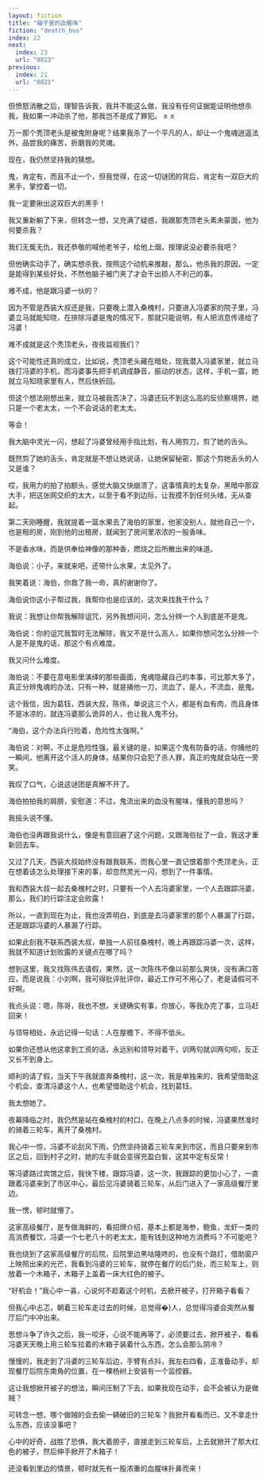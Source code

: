 ```yaml
---
layout: fiction
title: "箱子里的血腥味"
fiction: "deatch_bus"
index: 22
next:
  index: 23
  url: "0023"
previous:
  index: 21
  url: "0021"
---
```

但愤怒消散之后，理智告诉我，我并不能这么做，我没有任何证据能证明他想杀我，我如果一冲动杀了他，那我岂不是成了罪犯。 ≥ ≤

万一那个秃顶老头是被鬼附身呢？结果我杀了一个平凡的人，却让一个鬼魂逍遥法外，品尝我的痛苦，折磨我的灵魂。

现在，我仍然坚持我的猜想。

鬼，肯定有，而且不止一个，但我觉得，在这一切谜团的背后，肯定有一双巨大的黑手，掌控着一切。

我一定要揪出这双巨大的黑手！

我又重新躺了下来，但转念一想，又充满了疑惑，我跟那秃顶老头素未蒙面，他为何要杀我？

我们无冤无仇，我还恭敬的喊他老爷子，给他上烟，按理说没必要杀我吧？

但他确实动手了，确实想杀我，按照这个动机来推敲，那么，他杀我的原因，一定是能得到某些好处，不然他脑子被门夹了才会干出损人不利己的事。

难不成，他是跟冯婆一伙的？

因为不管是西装大叔还是我，只要晚上潜入桑槐村，只要进入冯婆家的院子里，冯婆立马就能知晓，在排除冯婆是鬼的情况下，那就只能说明，有人把消息传递给了冯婆！

难不成就是这个秃顶老头，夜夜监视我们？

这个可能性还真的成立，比如说，秃顶老头藏在暗处，现我潜入冯婆家里，就立马拨打冯婆的手机，而冯婆事先把手机调成静音，振动的状态，这样，手机一震，她就立马知晓家里有人，然后快折回。

但这个想法刚想出来，就立马被我否决了，冯婆还玩不到这么高的反侦察境界，她只是一个老太太，一个不会说话的老太太。

等会！

我大脑中灵光一闪，想起了冯婆曾经用手指比划，有人用剪刀，剪了她的舌头。

既然剪了她的舌头，肯定就是不想让她说话，让她保留秘密，那这个剪她舌头的人又是谁？

哎，我用力的拍了拍额头，感觉大脑又快崩溃了，这事情真的太复杂，黑暗中那双大手，把这张网交织的太大，以至于看不到边际，让我摸不到任何头绪，无从查起。

第二天刚睡醒，我就提着一篮水果去了海伯的家里，他家没别人，就他自己一个，也是租的房，刚到他的出租房，就闻到了房间里浓浓的一股香味。

不是香水味，而是供奉给神像的那种香，燃烧之后所散出来的味道。

海伯说：小子，来就来吧，还带什么水果，太见外了。

我笑着说：海伯，你救了我一命，真的谢谢你了。

海伯说你这小子帮过我，我帮你也是应该的，这次来找我干什么？

我说：我想让你帮我解除诅咒，另外我想问问，怎么分辨一个人到底是不是鬼。

海伯说：你的诅咒我暂时无法解除，我又不是什么高人，如果你想问怎么分辨一个人是不是鬼的话，那这个有点难度。

我又问什么难度。

海伯说：不要在意电影里演绎的那些画面，鬼魂隐藏自己的本事，可比那大多了，真正分辨鬼魂的办法，只有一种，就是捅他一刀，流血了，是人，不流血，是鬼。

这个我信，因为葛钰，西装大叔，陈伟，单说这三个人，都是有血有肉，而且身体不是冰凉的，就连冯婆那么诡异的人，也让我人鬼不分。

“海伯，这个办法兵行险着，危险性太强啊。”

海伯说：对啊，不止是危险性强，最关键的是，如果这个鬼有防备的话，你捅他的一瞬间，他离开这个活人的身体，结果你只会犯了杀人罪，真正的鬼就会站在一旁笑。

我叹了口气，心说这谜团是真解不开了。

海伯拍拍我的肩膀，安慰道：不过，鬼流出来的血没有腥味，懂我的意思吗？

我摇头说不懂。

海伯也没再跟我说什么，像是有意回避了这个问题，又跟海伯扯了一会，我这才重新回去车。

又过了几天，西装大叔始终没有跟我联系，而我心里一直记恨着那个秃顶老头，正在想着该怎么处理接下来的事，却忽然灵光一闪，想到了一件事情。

我和西装大叔一起去桑槐村之时，只要有一个人去冯婆家里，一个人去跟踪冯婆，那么，我们的行踪注定会败露！

所以，一直到现在为止，我也没弄明白，到底是去冯婆家里的那个人暴漏了行踪，还是跟踪冯婆的人暴漏了行踪。

如果此刻我不联系西装大叔，单独一人前往桑槐村，晚上再跟踪冯婆一次，这样，我就不知道计划败露的关键点在哪了吗？

想到这里，我又找陈伟去请假，果然，这一次陈伟不像以前那么爽快，没有满口答应，而是说我：小刘啊，我可得批评批评你，最近工作可不用心了，老是请假可不好啊。

我点头说：嗯，陈哥，我也不想，关键确实有事，你放心，等我办完了事，立马赶回来！

与领导相处，永远记得一句话：人在屋檐下，不得不低头。

如果你还想从他这拿到工资的话，永远别和领导对着干，训两句就训两句呗，反正又长不到身上。

顺利的请了假，当天下午我就直奔桑槐村，这一次，我是单独来的，我希望借助这个机会，查清冯婆这个人，也希望借助这个机会，找到葛钰。

我太想她了。

夜幕降临之时，我仍然是站在桑槐村的村口，在晚上八点多的时候，冯婆果然准时的骑着三轮车，离开了桑槐村。

我心中一惊，冯婆不论刮风下雨，仍然坚持骑着三轮车来到市区，而且只要来到市区之后，回到村子之时，她的左手就会变得充盈白皙，这其中定有反常！

等冯婆路过宾馆之后，我快下楼，跟踪冯婆，这一次，我跟踪的更加小心了，一直跟着冯婆来到了市区中心，最后见冯婆骑着三轮车，从后门进入了一家高级餐厅里边。

我一愣，顿时就懵了。

这家高级餐厅，是专做海鲜的，看招牌介绍，基本上都是海参，鲍鱼，龙虾一类的高消费餐饮，冯婆一个七老八十的老太太，能有钱到这种地方消费吗？不可能吧？

我也绕到了这家高级餐厅的后院，后院里边黑咕隆咚的，也没有个路灯，借助窗户上映照出来的光芒，我看到冯婆的三轮车，就停在餐厅的后门处，而三轮车上，则放着一个木箱子，木箱子上盖着一床大红色的被子。

“好机会！”我心中一喜，心说何不趁着这个时机，去掀开被子，打开箱子看看？

但我心中忐忑，朝着三轮车走过去的时候，总觉得�}人，总觉得冯婆会突然从餐厅后门中冲出来。

思想斗争了许久之后，我一咬牙，心说不能再等了，必须要过去，掀开被子，看看冯婆天天晚上用三轮车拉着的木箱子装着什么东西，怎么会那么阴冷？

慢慢的，我走到了冯婆的三轮车后边，手臂有点抖，我左右四看，正准备动手，却现餐厅后院东南角的位置，在一棵杨树上安装有一个监控器。

这让我想掀开被子的想法，瞬间压制了下去，如果我现在动手，会不会被认为是做贼？

可转念一想，哪个做贼的会去偷一辆破旧的三轮车？我掀开看看而已，又不拿走什么东西，应该没事吧？

心中的好奇，战胜了恐惧，我大着胆子，直接走到三轮车后，上去就掀开了那大红色的被子，然后伸手掀开了木箱子！

还没看到里边的情景，顿时就先有一股浓重的血腥味扑鼻而来！